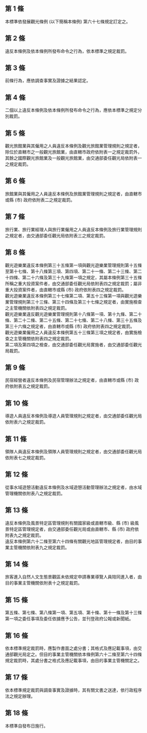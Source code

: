 第 1 條
-------
本標準依發展觀光條例 (以下簡稱本條例) 第六十七條規定訂定之。

第 2 條
-------
違反本條例及依本條例所發布命令之行為，依本標準之規定裁罰。

第 3 條
-------
前條行為，應依調查事實及證據之結果認定。

第 4 條
-------
二個以上違反本條例及依本條例所發布命令之行為，應依本標準之規定分  
別裁罰。

第 5 條
-------
觀光旅館業與其僱用之人員違反本條例及觀光旅館業管理規則之規定者，  
除位於直轄市之一般觀光旅館業，由直轄市政府依附表一之規定裁罰外，  
其餘之國際觀光旅館業及一般觀光旅館業，由交通部委任觀光局依附表一  
之規定裁罰。

第 6 條
-------
旅館業與其僱用之人員違反本條例及旅館業管理規則之規定者，由直轄市  
或縣 (市) 政府依附表二之規定裁罰。

第 7 條
-------
旅行業、旅行業經理人與旅行業僱用之人員違反本條例及旅行業管理規則  
之規定者，由交通部委任觀光局依附表三之規定裁罰。

第 8 條
-------
觀光遊樂業違反本條例第三十五條第一項與觀光遊樂業管理規則第十五條  
至第十七條、第十八條第三項、第四項、第二十一條、第二十三條、第二  
十四條、第二十六條及第三十九條第一項之規定，其屬本條例第三十五條  
所稱之重大投資案件者，由交通部委任觀光局依附表四之規定裁罰；屬非  
重大投資案件者，由直轄市或縣 (市) 政府依附表四之規定裁罰。  
觀光遊樂業違反本條例第三十七條第二項、第五十三條第一項與觀光遊樂  
業管理規則第三十三條、第三十四條及第三十七條之規定者，由實施檢查  
之主管機關依附表四之規定裁罰。  
觀光遊樂業違反觀光遊樂業管理規則第十八條第一項、第十九條、第二十  
條、第二十二條、第二十五條、第二十七條、第二十八條、第三十五條及  
第三十六條之規定者，由直轄市或縣 (市) 政府依附表四之規定裁罰。  
觀光遊樂業僱用之人員違反本條例第五十三條第三項之規定者，由實施檢  
查之主管機關依附表四之規定裁罰。  
第二項及第四項之檢查，由交通部委任觀光局實施者，由交通部委任觀光  
局裁罰。

第 9 條
-------
民宿經營者違反本條例及民宿管理辦法之規定者，由直轄市或縣 (市) 政  
府依附表五之規定裁罰。

第 10 條
--------
導遊人員違反本條例及導遊人員管理規則之規定者，由交通部委任觀光局  
依附表六之規定裁罰。

第 11 條
--------
領隊人員違反本條例及領隊人員管理規則之規定者，由交通部委任觀光局  
依附表七之規定裁罰。

第 12 條
--------
從事水域遊憩活動違反本條例及水域遊憩活動管理辦法之規定者，由水域  
管理機關依附表八之規定裁罰。

第 13 條
--------
違反本條例及風景特定區管理規則有關國家級或直轄市級、縣 (市) 級風  
景特定區管理規定者，由交通部委任觀光局或由直轄市、縣 (市) 政府依  
附表九之規定裁罰。  
違反本條例第六十二條至第六十四條有關觀光地區管理規定者，由目的事  
業主管機關依附表九之規定裁罰。

第 14 條
--------
旅客進入自然人文生態景觀區未依規定申請專業導覽人員陪同進入者，由  
目的事業主管機關依附表十之規定裁罰。

第 15 條
--------
第五條、第七條、第八條第一項、第五項、第十條、第十一條及第十三條  
第一項之委任事項及委任依據應予公告，並刊登政府公報或新聞紙。

第 16 條
--------
依本標準規定裁罰時，應製作書面之處分書；其格式及應記載事項，由交  
通部觀光局定之。但目的事業主管機關依本條例第六十二條至第六十四條  
規定裁罰時，其處分書之格式及應記載事項，由目的事業主管機關定之。

第 17 條
--------
依本標準規定裁罰與調查事實及證據時，其有關文書之送達，依行政程序  
法之規定辦理。

第 18 條
--------
本標準自發布日施行。

